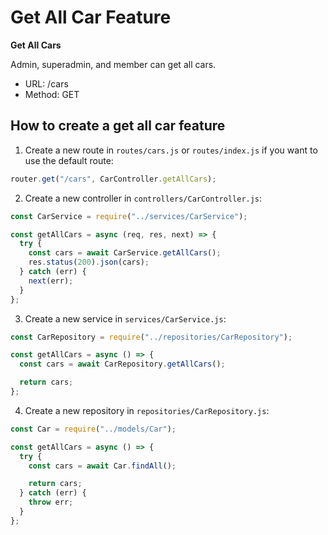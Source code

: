 # Get All Car Feature

**Get All Cars**

Admin, superadmin, and member can get all cars.

- URL: /cars
- Method: GET

## How to create a get all car feature

1. Create a new route in `routes/cars.js` or `routes/index.js` if you want to use the default route:

```js
router.get("/cars", CarController.getAllCars);
```

2. Create a new controller in `controllers/CarController.js`:

```js
const CarService = require("../services/CarService");

const getAllCars = async (req, res, next) => {
  try {
    const cars = await CarService.getAllCars();
    res.status(200).json(cars);
  } catch (err) {
    next(err);
  }
};
```

3. Create a new service in `services/CarService.js`:

```js
const CarRepository = require("../repositories/CarRepository");

const getAllCars = async () => {
  const cars = await CarRepository.getAllCars();

  return cars;
};
```

4. Create a new repository in `repositories/CarRepository.js`:

```js
const Car = require("../models/Car");

const getAllCars = async () => {
  try {
    const cars = await Car.findAll();

    return cars;
  } catch (err) {
    throw err;
  }
};
```
